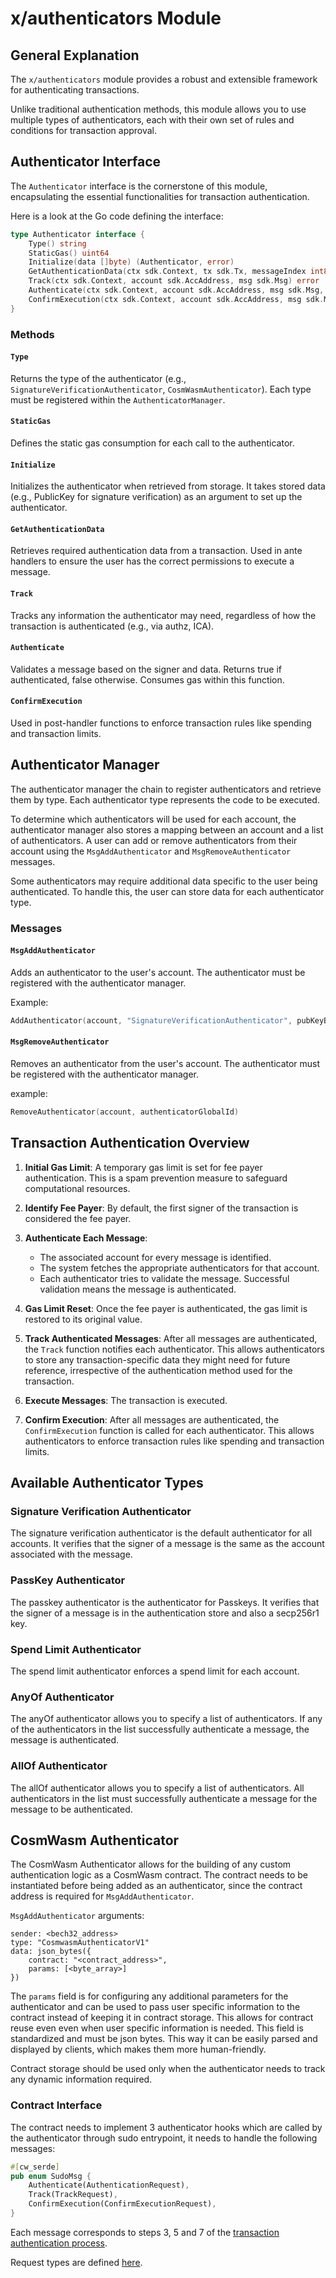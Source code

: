 # x/authenticators Module

## General Explanation

The `x/authenticators` module provides a robust and extensible framework for authenticating transactions.

Unlike traditional authentication methods, this module allows you to use multiple types of authenticators,
each with their own set of rules and conditions for transaction approval.

## Authenticator Interface

The `Authenticator` interface is the cornerstone of this module, encapsulating the essential functionalities
for transaction authentication.

Here is a look at the Go code defining the interface:

```go
type Authenticator interface {
    Type() string
    StaticGas() uint64
    Initialize(data []byte) (Authenticator, error)
    GetAuthenticationData(ctx sdk.Context, tx sdk.Tx, messageIndex int8, simulate bool) (AuthenticatorData, error)
    Track(ctx sdk.Context, account sdk.AccAddress, msg sdk.Msg) error
    Authenticate(ctx sdk.Context, account sdk.AccAddress, msg sdk.Msg, authenticationData AuthenticatorData) AuthenticationResult
    ConfirmExecution(ctx sdk.Context, account sdk.AccAddress, msg sdk.Msg, authenticationData AuthenticatorData) ConfirmationResult
}
```

### Methods

#### `Type`

Returns the type of the authenticator (e.g., `SignatureVerificationAuthenticator`, `CosmWasmAuthenticator`). Each type must be registered within the `AuthenticatorManager`.

#### `StaticGas`

Defines the static gas consumption for each call to the authenticator.

#### `Initialize`

Initializes the authenticator when retrieved from storage. It takes stored data (e.g., PublicKey for signature verification) as an argument to set up the authenticator.

#### `GetAuthenticationData`

Retrieves required authentication data from a transaction. Used in ante handlers to ensure the user has the correct permissions to execute a message.

#### `Track`

Tracks any information the authenticator may need, regardless of how the transaction is authenticated (e.g., via authz, ICA).

#### `Authenticate`

Validates a message based on the signer and data. Returns true if authenticated, false otherwise. Consumes gas within this function.

#### `ConfirmExecution`

Used in post-handler functions to enforce transaction rules like spending and transaction limits.

## Authenticator Manager

The authenticator manager the chain to register authenticators and retrieve them by type. Each authenticator type
represents the code to be executed.

To determine which authenticators will be used for each account, the authenticator manager also stores a mapping
between an account and a list of authenticators. A user can add or remove authenticators from their account using the
`MsgAddAuthenticator` and `MsgRemoveAuthenticator` messages.

Some authenticators may require additional data specific to the user being authenticated. To handle this, the user
can store data for each authenticator type.

### Messages

#### `MsgAddAuthenticator`

Adds an authenticator to the user's account. The authenticator must be registered with the authenticator manager.

Example:

```go
AddAuthenticator(account, "SignatureVerificationAuthenticator", pubKeyBytes)
```

#### `MsgRemoveAuthenticator`

Removes an authenticator from the user's account. The authenticator must be registered with the authenticator manager.

example:

```go
RemoveAuthenticator(account, authenticatorGlobalId)
```

## Transaction Authentication Overview

1. **Initial Gas Limit**: A temporary gas limit is set for fee payer authentication. This is a spam prevention measure to safeguard computational resources.

2. **Identify Fee Payer**: By default, the first signer of the transaction is considered the fee payer.

3. **Authenticate Each Message**:

   - The associated account for every message is identified.
   - The system fetches the appropriate authenticators for that account.
   - Each authenticator tries to validate the message. Successful validation means the message is authenticated.

4. **Gas Limit Reset**: Once the fee payer is authenticated, the gas limit is restored to its original value.

5. **Track Authenticated Messages**: After all messages are authenticated, the `Track` function notifies each authenticator. This allows authenticators to store any transaction-specific data they might need for future reference, irrespective of the authentication method used for the transaction.

6. **Execute Messages**: The transaction is executed.

7. **Confirm Execution**: After all messages are authenticated, the `ConfirmExecution` function is called for each authenticator. This allows authenticators to enforce transaction rules like spending and transaction limits.

## Available Authenticator Types

### Signature Verification Authenticator

The signature verification authenticator is the default authenticator for all accounts. It verifies that the signer of a message is the same as the account associated with the message.

### PassKey Authenticator

The passkey authenticator is the authenticator for Passkeys. It verifies that the signer of a message is in the authentication store and also a secp256r1 key.

### Spend Limit Authenticator

The spend limit authenticator enforces a spend limit for each account.

### AnyOf Authenticator

The anyOf authenticator allows you to specify a list of authenticators. If any of the authenticators in the list successfully authenticate a message, the message is authenticated.

### AllOf Authenticator

The allOf authenticator allows you to specify a list of authenticators. All authenticators in the list must successfully authenticate a message for the message to be authenticated.

## CosmWasm Authenticator

The CosmWasm Authenticator allows for the building of any custom authentication logic as a CosmWasm contract.
The contract needs to be instantiated before being added as an authenticator, since the contract address is required for `MsgAddAuthenticator`.

`MsgAddAuthenticator` arguments:

```
sender: <bech32_address>
type: "CosmwasmAuthenticatorV1"
data: json_bytes({
    contract: "<contract_address>",
    params: [<byte_array>]
})
```

The `params` field is for configuring any additional parameters for the authenticator and can be used to pass user specific information to the contract instead of keeping it in contract storage. This allows for contract reuse even even when user specific information is needed. 
This field is standardized and must be json bytes. This way it can be easily parsed and displayed by clients, which makes them more human-friendly.

Contract storage should be used only when the authenticator needs to track any dynamic information required.

### Contract Interface

The contract needs to implement 3 authenticator hooks which are called by the authenticator through sudo entrypoint, it needs to handle the following messages:

```rs
#[cw_serde]
pub enum SudoMsg {
    Authenticate(AuthenticationRequest),
    Track(TrackRequest),
    ConfirmExecution(ConfirmExecutionRequest),
}
```

Each message corresponds to steps 3, 5 and 7 of the [transaction authentication process](#transaction-authentication-overview).

Request types are defined [here](https://docs.rs/osmosis-authenticators/latest/osmosis_authenticators).
